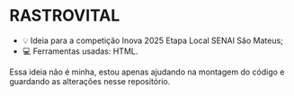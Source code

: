 <h1>RASTROVITAL</h1>

- 💡 Ideia para a competição Inova 2025 Etapa Local SENAI São Mateus;
- 💻 Ferramentas usadas: HTML.

<p>Essa ideia não é minha, estou apenas ajudando na montagem do código e guardando as alterações nesse repositório.</p>
